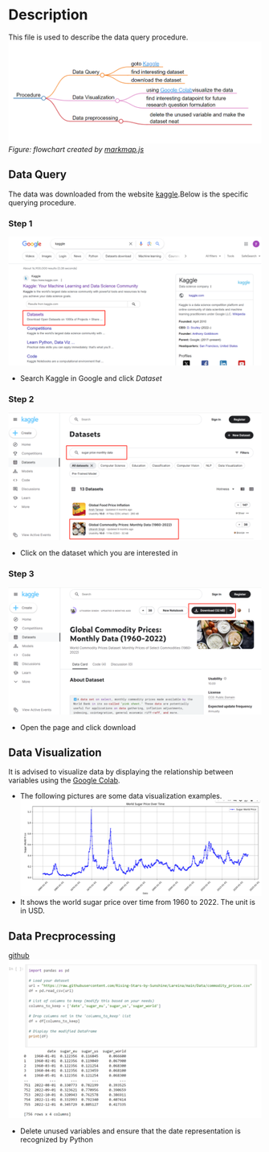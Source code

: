 # Description 
This file is used to describe the data query procedure.
![flowchart](flowchart6.png)
*Figure: flowchart created by [markmap.js](https://markmap.js.org/)*
## Data Query
The data was downloaded from the website [kaggle](https://www.kaggle.com/datasets).Below is the specific querying procedure.
### Step 1
![data query step 1.](step_1.png) 
-  Search Kaggle in Google and click *Dataset*

### Step 2
![data query step 2.](step_2.png)
-  Click on the dataset which you are interested in

### Step 3
![data query step 3.](step_3.png)
-  Open the page and click download


## Data Visualization
It is advised to visualize data by displaying the relationship between variables using the [Google Colab](https://colab.research.google.com/drive/1PRAbngey6B_vwdBE0yUL58sk4JAP3N71).
-  The following pictures are some data visualization examples. 
![data visualization example](visualization_.png)
- It shows the world sugar price over time from 1960 to 2022. The unit is in USD.

## Data Precprocessing
[github](https://github.com/Rising-Stars-by-Sunshine/Lareina/blob/main/Code/data_preprocess.ipynb)
![example](preprocess.png)
- Delete unused variables and ensure that the date representation is recognized by Python
